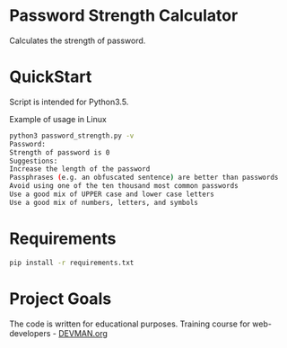 # Password Strength Calculator 
    
Calculates the strength of password.

# QuickStart
Script is intended for Python3.5.

Example of usage in Linux
```bash
python3 password_strength.py -v
Password: 
Strength of password is 0
Suggestions:
Increase the length of the password
Passphrases (e.g. an obfuscated sentence) are better than passwords
Avoid using one of the ten thousand most common passwords
Use a good mix of UPPER case and lower case letters
Use a good mix of numbers, letters, and symbols
```

# Requirements
```bash
pip install -r requirements.txt 
```

# Project Goals

The code is written for educational purposes. Training course for web-developers - [DEVMAN.org](https://devman.org)
